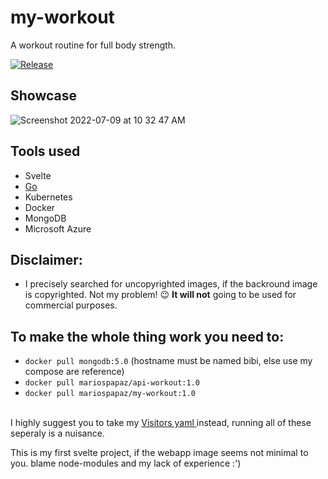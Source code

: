 # my-workout
A workout routine for full body strength. 

[![Release](https://github.com/mariospapaz/my-workout/actions/workflows/release.yml/badge.svg)](https://github.com/mariospapaz/my-workout/actions/workflows/release.yml)

## Showcase
![Screenshot 2022-07-09 at 10 32 47 AM](https://user-images.githubusercontent.com/30930688/178096440-e7d5db2c-c8f0-4548-9a9d-a2885a7dfee0.png)

## Tools used
- Svelte
- <a href="https://github.com/mariospapaz/my-workout-api">Go</a>
- Kubernetes
- Docker
- MongoDB
- Microsoft Azure


## Disclaimer: 
- I precisely searched for uncopyrighted images, if the backround image is copyrighted. 
  Not my problem! 😉 __It will not__ going to be used for commercial purposes.
  
## To make the whole thing work you need to:
- `docker pull mongodb:5.0` (hostname must be named bibi, else use my compose are reference)
- `docker pull mariospapaz/api-workout:1.0`
- `docker pull mariospapaz/my-workout:1.0`
<br>
I highly suggest you to take my 
<a href="https://github.com/mariospapaz/my-workout/blob/main/visitors.yaml"> 
    Visitors yaml
</a>
instead, running all of these seperaly is a nuisance.

This is my first svelte project, if the webapp image seems not minimal to you. blame node-modules and my lack of experience :')
